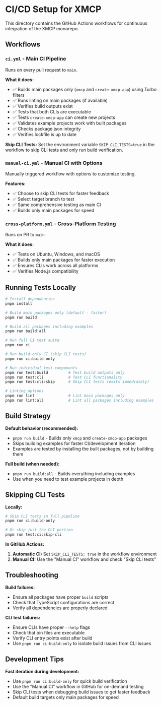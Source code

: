 # CI/CD Setup for XMCP

This directory contains the GitHub Actions workflows for continuous integration of the XMCP monorepo.

## Workflows

### `ci.yml` - Main CI Pipeline

Runs on every pull request to `main`.

**What it does:**

- ✅ Builds main packages only (`xmcp` and `create-xmcp-app`) using Turbo filters
- ✅ Runs linting on main packages (if available)
- ✅ Verifies build outputs exist
- ✅ Tests that both CLIs are executable
- ✅ Tests `create-xmcp-app` can create new projects
- ✅ Validates example projects work with built packages
- ✅ Checks package.json integrity
- ✅ Verifies lockfile is up to date

**Skip CLI Tests:**
Set the environment variable `SKIP_CLI_TESTS=true` in the workflow to skip CLI tests and only run build verification.

### `manual-ci.yml` - Manual CI with Options

Manually triggered workflow with options to customize testing.

**Features:**

- ✅ Choose to skip CLI tests for faster feedback
- ✅ Select target branch to test
- ✅ Same comprehensive testing as main CI
- ✅ Builds only main packages for speed

### `cross-platform.yml` - Cross-Platform Testing

Runs on PR to `main`.

**What it does:**

- ✅ Tests on Ubuntu, Windows, and macOS
- ✅ Builds only main packages for faster execution
- ✅ Ensures CLIs work across all platforms
- ✅ Verifies Node.js compatibility

## Running Tests Locally

```bash
# Install dependencies
pnpm install

# Build main packages only (default - faster)
pnpm run build

# Build all packages including examples
pnpm run build:all

# Run full CI test suite
pnpm run ci

# Run build-only CI (skip CLI tests)
pnpm run ci:build-only

# Run individual test components
pnpm run test:build         # Test build outputs only
pnpm run test:cli           # Test CLI functionality
pnpm run test:cli:skip      # Skip CLI tests (exits immediately)

# Linting options
pnpm run lint               # Lint main packages only
pnpm run lint:all           # Lint all packages including examples
```

## Build Strategy

**Default behavior (recommended):**

- `pnpm run build` - Builds only `xmcp` and `create-xmcp-app` packages
- Skips building examples for faster CI/development iteration
- Examples are tested by installing the built packages, not by building them

**Full build (when needed):**

- `pnpm run build:all` - Builds everything including examples
- Use when you need to test example projects in depth

## Skipping CLI Tests

**Locally:**

```bash
# Skip CLI tests in full pipeline
pnpm run ci:build-only

# Or skip just the CLI portion
pnpm run test:ci:skip-cli
```

**In GitHub Actions:**

1. **Automatic CI:** Set `SKIP_CLI_TESTS: true` in the workflow environment
2. **Manual CI:** Use the "Manual CI" workflow and check "Skip CLI tests"

## Troubleshooting

**Build failures:**

- Ensure all packages have proper `build` scripts
- Check that TypeScript configurations are correct
- Verify all dependencies are properly declared

**CLI test failures:**

- Ensure CLIs have proper `--help` flags
- Check that bin files are executable
- Verify CLI entry points exist after build
- Use `pnpm run ci:build-only` to isolate build issues from CLI issues

## Development Tips

**Fast iteration during development:**

- Use `pnpm run ci:build-only` for quick build verification
- Use the "Manual CI" workflow in GitHub for on-demand testing
- Skip CLI tests when debugging build issues to get faster feedback
- Default build targets only main packages for speed
